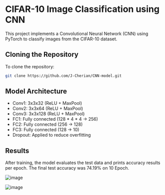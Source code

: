 # CIFAR-10 Image Classification using CNN 

This project implements a Convolutional Neural Network (CNN) using PyTorch to classify images from the CIFAR-10 dataset.

## Cloning the Repository
To clone the repository:
```sh
git clone https://github.com/J-Cherian/CNN-model.git
```

## Model Architecture
- Conv1: 3x3x32 (ReLU + MaxPool)
- Conv2: 3x3x64 (ReLU + MaxPool)
- Conv3: 3x3x128 (ReLU + MaxPool)
- FC1: Fully connected (128 * 4 * 4 → 256)
- FC2: Fully connected (256 → 128)
- FC3: Fully connected (128 → 10)
- Dropout: Applied to reduce overfitting

## Results
After training, the model evaluates the test data and prints accuracy results per epoch. The final test accuracy was 74.19% on 10 Epoch.

![image](https://github.com/user-attachments/assets/f5077d85-d85c-416a-9ef3-ba51bf9c5723)

![image](https://github.com/user-attachments/assets/f209e1a2-fb2f-4f37-8af1-a1d7691eb405)
